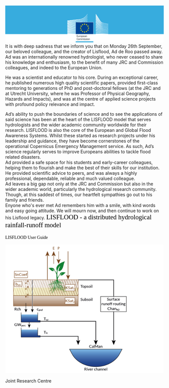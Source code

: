 

![](./media/image2.png)
It is with deep sadness that we inform you that on Monday 26th September, our beloved colleague, and the creator of Lisflood, Ad de Roo passed away.
<br>
Ad was an internationally renowned hydrologist, who never ceased to share his knowledge and enthusiasm, to the benefit of many JRC and Commission colleagues, and indeed to the European Union.<br>
 
He was a scientist and educator to his core. During an exceptional career, he published numerous high quality scientific papers, provided first-class mentoring to generations of PhD and post-doctoral fellows (at the JRC and at Utrecht University, where he was Professor of Physical Geography, Hazards and Impacts), and was at the centre of applied science projects with profound policy relevance and impact.
 
Ad’s ability to push the boundaries of science and to see the applications of said science has been at the heart of the LISFLOOD model that serves hydrologists  and the wider academic community worldwide for their research. LISFLOOD is also the core of the European and Global Flood Awareness Systems. Whilst these started as research projects under his leadership and guidance, they have become cornerstones of the operational Copernicus Emergency Management service. As such, Ad’s science regularly serves to improve Europeans abilities to tackle flood related disasters.
<br>
Ad provided a safe space for his students and early-career colleagues, helping them to flourish and make the best of their skills for our institution. He provided scientific advice to peers, and was always a highly professional, dependable, reliable and much valued colleague.
<br>
Ad leaves a big gap not only at the JRC and Commission but also in the wider academic world, particularly the hydrological research community. Though, at this saddest of times, our heartfelt sympathies go out to his family and friends.
<br>
Enyone who's ever met Ad remembers him with a smile, with kind words and easy going attitude. We will mourn now, and then continue to work on his Lisflood legacy.
<span style="color:black; font-family:Georgia; font-size:1.5em;">LISFLOOD - a distributed hydrological rainfall-runoff model</span>
<br>
<br>
<span style="color:black; font-family:Georgia; font-size:1em;">LISFLOOD User Guide</span>

![](./media/image6-frontpage.png)

Joint Research Centre
